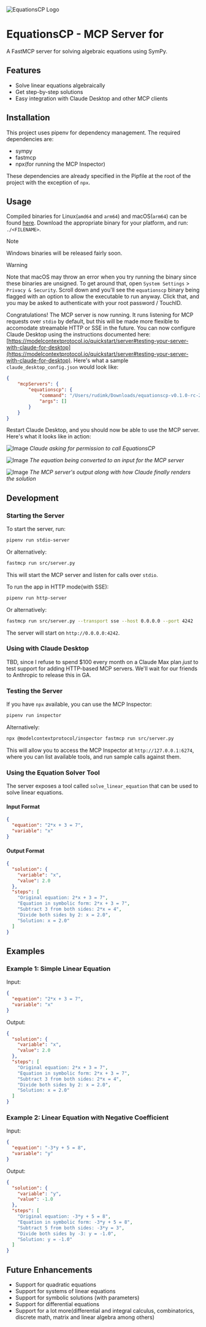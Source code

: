 ![EquationsCP Logo](logo-compact.svg)
# EquationsCP - MCP Server for 

A FastMCP server for solving algebraic equations using SymPy.

## Features

- Solve linear equations algebraically
- Get step-by-step solutions
- Easy integration with Claude Desktop and other MCP clients

## Installation

This project uses pipenv for dependency management. The required dependencies are:

- sympy
- fastmcp
- npx(for running the MCP Inspector)

These dependencies are already specified in the Pipfile at the root of the project with the exception of `npx`.

## Usage

Compiled binaries for Linux(`amd64` and `arm64`) and macOS(`arm64`) can be found [here](https://github.com/EquationsCP/equationscp/releases). Download the appropriate binary for your platform, and run: `./<FILENAME>`.

> [!NOTE]
> Windows binaries will be released fairly soon.


> [!WARNING]
> Note that macOS may throw an error when you try running the binary since these binaries are unsigned. To get around that, open `System Settings` > `Privacy & Security`. Scroll down and you'll see the `equationscp` binary being flagged with an option to allow the executable to run anyway. Click that, and you may be asked to authenticate with your root password / TouchID. 

Congratulations! The MCP server is now running. It runs listening for MCP requests over `stdio` by default, but this will be made more flexible to accomodate streamable HTTP or SSE in the future. You can now configure Claude Desktop using the instructions documented here: [https://modelcontextprotocol.io/quickstart/server#testing-your-server-with-claude-for-desktop](https://modelcontextprotocol.io/quickstart/server#testing-your-server-with-claude-for-desktop). Here's what a sample `claude_desktop_config.json` would look like:

```json
{
    "mcpServers": {
        "equationscp": {
            "command": "/Users/rudimk/Downloads/equationscp-v0.1.0-rc-2505150621-darwin-arm64",
            "args": []
        }
    }
}
```

Restart Claude Desktop, and you should now be able to use the MCP server. Here's what it looks like in action:


![Image](https://github.com/user-attachments/assets/32baac87-1d38-41c2-9b83-7a0419d80def) _Claude asking for permission to call EquationsCP_

![Image](https://github.com/user-attachments/assets/3eff7bbd-a110-4117-8a2a-1374658fb3da) _The equation being converted to an input for the MCP server_

![Image](https://github.com/user-attachments/assets/e4ca4f16-5ba3-4a90-a59f-5c09a3b80549) _The MCP server's output along with how Claude finally renders the solution_



## Development

### Starting the Server

To start the server, run:

```bash
pipenv run stdio-server
```

Or alternatively:

```bash
fastmcp run src/server.py
```

This will start the MCP server and listen for calls over `stdio`.

To run the app in HTTP mode(with SSE):

```bash
pipenv run http-server
```

Or alternatively:

```bash
fastmcp run src/server.py --transport sse --host 0.0.0.0 --port 4242
```

The server will start on `http://0.0.0.0:4242`. 

### Using with Claude Desktop

TBD, since I refuse to spend $100 every month on a Claude Max plan _just_ to test support for adding HTTP-based MCP servers. We'll wait for our friends to Anthropic to release this in GA.

### Testing the Server

If you have `npx` available, you can use the MCP Inspector:

```bash
pipenv run inspector
```

Alternatively:

```bash
npx @modelcontextprotocol/inspector fastmcp run src/server.py
```

This will allow you to access the MCP Inspector at `http://127.0.0.1:6274`, where you can list available tools, and run sample calls against them.

### Using the Equation Solver Tool

The server exposes a tool called `solve_linear_equation` that can be used to solve linear equations.

#### Input Format

```json
{
  "equation": "2*x + 3 = 7",
  "variable": "x"
}
```

#### Output Format

```json
{
  "solution": {
    "variable": "x",
    "value": 2.0
  },
  "steps": [
    "Original equation: 2*x + 3 = 7",
    "Equation in symbolic form: 2*x + 3 = 7",
    "Subtract 3 from both sides: 2*x = 4",
    "Divide both sides by 2: x = 2.0",
    "Solution: x = 2.0"
  ]
}
```

## Examples

### Example 1: Simple Linear Equation

Input:
```json
{
  "equation": "2*x + 3 = 7",
  "variable": "x"
}
```

Output:
```json
{
  "solution": {
    "variable": "x",
    "value": 2.0
  },
  "steps": [
    "Original equation: 2*x + 3 = 7",
    "Equation in symbolic form: 2*x + 3 = 7",
    "Subtract 3 from both sides: 2*x = 4",
    "Divide both sides by 2: x = 2.0",
    "Solution: x = 2.0"
  ]
}
```

### Example 2: Linear Equation with Negative Coefficient

Input:
```json
{
  "equation": "-3*y + 5 = 8",
  "variable": "y"
}
```

Output:
```json
{
  "solution": {
    "variable": "y",
    "value": -1.0
  },
  "steps": [
    "Original equation: -3*y + 5 = 8",
    "Equation in symbolic form: -3*y + 5 = 8",
    "Subtract 5 from both sides: -3*y = 3",
    "Divide both sides by -3: y = -1.0",
    "Solution: y = -1.0"
  ]
}
```

## Future Enhancements

- Support for quadratic equations
- Support for systems of linear equations
- Support for symbolic solutions (with parameters)
- Support for differential equations
- Support for a lot more(differential and integral calculus, combinatorics, discrete math, matrix and linear algebra among others)
